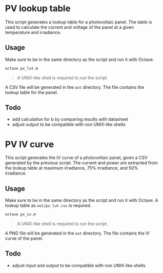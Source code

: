 # PV lookup table

This script generates a lookup table for a photovoltaic panel. The table is used to calculate the current and voltage of the panel at a given temperature and irradiance.

## Usage

Make sure to be in the same directory as the script and run it with Octave.

```bash
octave pv_lut.m
```

> A UNIX-like shell is required to run the script.

A CSV file will be generated in the `out` directory. The file contains the lookup table for the panel.


## Todo

- add calculation for b by comparing results with datasheet
- adjust output to be compatible with non UNIX-like shells

# PV IV curve

This script generates the IV curve of a photovoltaic panel, given a CSV generated by the previous script. The current and power are extracted from the lookup table at maximum irradiance, 75% irradiance, and 50% irradiance.

## Usage

Make sure to be in the same directory as the script and run it with Octave. A lookup table as `out/pv_lut.csv` is required.

```bash
octave pv_iv.m
```

> A UNIX-like shell is required to run the script.

A PNG file will be generated in the `out` directory. The file contains the IV curve of the panel.

## Todo

- adjust input and output to be compatible with non UNIX-like shells

